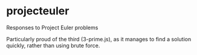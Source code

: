 # projecteuler
Responses to Project Euler problems

Particularly proud of the third (3-prime.js), as it manages to find a solution quickly, rather than using brute force.
